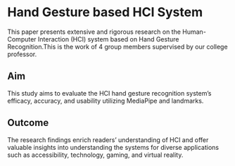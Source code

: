 # Hand Gesture based HCI System
<p>This paper presents extensive and rigorous research on the Human-Computer Interaction (HCI) system based on Hand Gesture Recognition.This is the work of 4 group members supervised by our college professor.</p>
<h2>Aim</h2>
This study aims to evaluate the HCI hand gesture recognition system’s efficacy, accuracy, and usability utilizing MediaPipe and landmarks.
<h2>Outcome</h2>
The research findings enrich readers’ understanding of HCI and offer valuable insights into understanding the systems for diverse applications such as accessibility, technology, gaming, and virtual reality.
